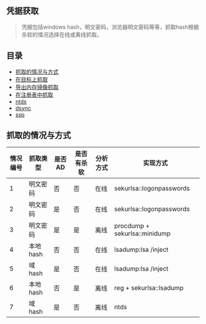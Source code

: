 ## 凭据获取

> 凭据包括windows hash，明文密码，浏览器明文密码等等，抓取hash根据杀软的情况选择在线或离线抓取。

## 目录

* [抓取的情况与方式](#抓取的情况与方式)
* [在目标上抓取]()
* [导出内存镜像抓取]()
* [在注册表中抓取]()
* [ntds]()
* [dsync]()
* [ssp]()

## 抓取的情况与方式

情况编号|抓取类型|是否AD|是否有杀软|分析方式|实现方式
-|-|-|-|-|-
1|明文密码|否|否|在线|sekurlsa::logonpasswords|
2|明文密码|是|否|在线|sekurlsa::logonpasswords|
3|明文密码|是|是|离线|procdump + sekurlsa::minidump|
4|本地hash|否|否|在线|lsadump:lsa /inject|
5|域hash|是|否|在线|lsadump:lsa /inject|
6|本地hash|否|是|离线|reg + sekurlsa::lsadump|
7|域hash|是|否|离线|ntds|